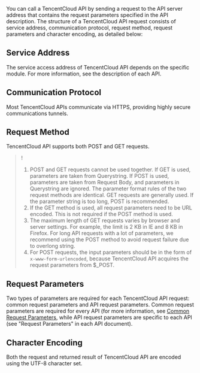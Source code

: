 
You can call a TencentCloud API by sending a request to the API server address that contains the request parameters specified in the API description. The structure of a TencentCloud API request consists of service address, communication protocol, request method, request parameters and character encoding, as detailed below:

## Service Address
The service access address of TencentCloud API depends on the specific module. For more information, see the description of each API.

## Communication Protocol
Most TencentCloud APIs communicate via HTTPS, providing highly secure communications tunnels.

## Request Method
TencentCloud API supports both POST and GET requests.

>!
>1. POST and GET requests cannot be used together. If GET is used, parameters are taken from Querystring. If POST is used, parameters are taken from Request Body, and parameters in Querystring are ignored. The parameter format rules of the two request methods are identical. GET requests are generally used. If the parameter string is too long, POST is recommended.
>2. If the GET method is used, all request parameters need to be URL encoded. This is not required if the POST method is used.
>3. The maximum length of GET requests varies by browser and server settings. For example, the limit is 2 KB in IE and 8 KB in Firefox. For long API requests with a lot of parameters, we recommend using the POST method to avoid request failure due to overlong string.
>4. For POST requests, the input parameters should be in the form of `x-www-form-urlencoded`, because TencentCloud API acquires the request parameters from $_POST.

## Request Parameters
Two types of parameters are required for each TencentCloud API request: common request parameters and API request parameters. Common request parameters are required for every API (for more information, see [Common Request Parameters](https://intl.cloud.tencent.com/doc/api/372/公共请求参数), while API request parameters are specific to each API (see "Request Parameters" in each API document).

## Character Encoding
Both the request and returned result of TencentCloud API are encoded using the UTF-8 character set.
